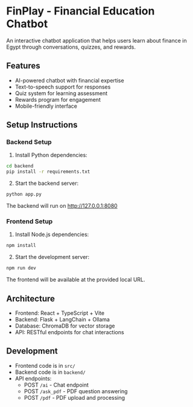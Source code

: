 # FinPlay - Financial Education Chatbot

An interactive chatbot application that helps users learn about finance in Egypt through conversations, quizzes, and rewards.

## Features

- AI-powered chatbot with financial expertise
- Text-to-speech support for responses
- Quiz system for learning assessment
- Rewards program for engagement
- Mobile-friendly interface

## Setup Instructions

### Backend Setup

1. Install Python dependencies:
```bash
cd backend
pip install -r requirements.txt
```

2. Start the backend server:
```bash
python app.py
```

The backend will run on http://127.0.0.1:8080

### Frontend Setup

1. Install Node.js dependencies:
```bash
npm install
```

2. Start the development server:
```bash
npm run dev
```

The frontend will be available at the provided local URL.

## Architecture

- Frontend: React + TypeScript + Vite
- Backend: Flask + LangChain + Ollama
- Database: ChromaDB for vector storage
- API: RESTful endpoints for chat interactions

## Development

- Frontend code is in `src/`
- Backend code is in `backend/`
- API endpoints:
  - POST `/ai` - Chat endpoint
  - POST `/ask_pdf` - PDF question answering
  - POST `/pdf` - PDF upload and processing